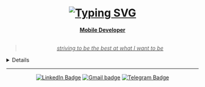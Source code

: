 <h1 align="center"> <a href="https://git.io/typing-svg"><img src="https://readme-typing-svg.herokuapp.com?font=Fira+Code&pause=1000&color=3AF72E&center=true&width=435&lines=%3C+Hello!+I+am+Fl%C3%A1via+Rodrigues+%2F%3E+;%3C+Welcome+to+my+Github++profile+%2F%3E" alt="Typing SVG" /> </h1>


<div align="center">
  <b> Mobile Developer </b>
<br>
<br>
  <!-- skills and languages -->
  
  <blockquote>
    <p><i>
        striving to be the best at what I want to be
    </i></p>
</blockquote>
</div>

<div align="center">
  
   
</div>

<details closed>
<summary>About me</summary>
  
  
  ---


<div align="right" style="margin:auto">
     <a href="https://github.com/Flaviota">
        <img height="180em" src="https://github-readme-stats.vercel.app/api/top-langs/?username=Flaviota&hide=html,jupyter%20notebook&langs_count=6&hide_border=true&layout=compact&show_icons=true&line_height=27&langs_count=10&theme=transparent&title_color=4a86d1&custom_title=My%20favorite%20languages"
       alt="Most used languages" align="right">
    </a>
</div>



I love venturing into new learning, so every day I want to discover something new in the mobile universe. I am an advocate of open source projects, passionate about technology of all kinds and passionate about my ongoing studies.

In the mobile universe, I develop for **Mobile** with solid knowledge in **Kotlin** and **Java** because I love the performance of native development. Still, in the future, I will try out the universe of **React Native** and **Flutter** as hybrid languages.

Creativity is something I love to explore and to expand that a bit further, I learn about **JavaScript** and its offshoots.
Soon I want to put here all my lovely projects and my ideas.
There are many skills that I want to show and teach…
  
  
<div align="right" style="margin:auto">
    <a href="https://wakatime.com/@vcwild">
  </div>
 
</details>

---

<div align="center">
 
<!-- contacts -->
[![LinkedIn Badge](https://img.shields.io/badge/linkedin-blue?logo=linkedin&style=for-the-badge&logoColor=white)](https://linkedin.com/in/flaviaDev)
[![Gmail badge](https://img.shields.io/badge/gmail-orange?logo=gmail&style=for-the-badge&logoColor=white)](mailto:flaviota.dev@gmail.com)
[![Telegram Badge](https://img.shields.io/badge/Telegram-2CA5E0?style=for-the-badge&logo=telegram&logoColor=white)](https://t.me/flaviota)
  
  </div>

